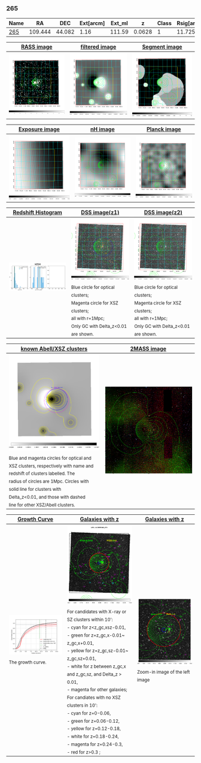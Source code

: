 <div STYLE="page-break-after: always;"></div>

### 265

|Name          |RA          |DEC      | Ext[arcm] | Ext_ml | z    | Class| Rsig[arcmin] | CRsig[c/s] | CR500[c/s] | R500[Mpc] |L500[erg/s]|F500[erg/s/cm^2]| M500[Msun]|Tx[keV]|beta|GC(XSZ,Delta_z<0.01)| GC(OPT,Delta_z<0.01)|GC|alias|
|--------------|------------|------------|---|---|-----------|--------|------|------|----|----|----|----|----|----|----|----|----|----|---|
|[265](script/265.md)     | 109.444       | 44.082       | 1.16    | 111.59   | 0.0628 | 1   | 11.725 |0.943 |0.984 |1.064 |1.632e+44 |1.718e-11 |3.639e+14 |4.845 |0.897 |-, |Wen, |-, |k054|

|[RASS image](../image/265/265_img.pdf)|[filtered image](../image/265/265_fil.pdf)|[Segment image](../image/265/265_seg.pdf)|
|-------------------|--------------------|-------------------|
| <img src="../image/265/265_img.png" width="300">  | <img src="../image/265/265_fil.png" width="300">   | <img src="../image/265/265_seg.png" width="300">  |

|[Exposure image](../image/265/265_mex.pdf)| [nH image](../image/265/265_nh.pdf)| [Planck image](../image/265/265_p.pdf)|
|-------------------|--------------------|-------------------|
|<img src="../image/265/265_mex.png" width="300">   | <img src="../image/265/265_nh.png" width="300">    | <img src="../image/265/265_p.png" width="300"> |

|[Redshift Histogram](../image/265/265_zg.pdf) | [DSS image(z1)](../image/265/265_dss_z1.pdf)      |  [DSS image(z2)](../image/265/265_dss_z2.pdf)    |
|-------------------|--------------------|-------------------|
|<img src="../image/265/265_zg.png" width="300"> |<img src="../image/265/265_dss_z1.png" width="300"> <sub><br>Blue circle for optical clusters; <br>Magenta circle for XSZ clusters; <br>all with r=1Mpc; <br>Only GC with Delta_z<0.01 are shown. </sub>| <img src="../image/265/265_dss_z2.png" width="300"><sub><br>Blue circle for optical clusters; <br>Magenta circle for XSZ clusters; <br>all with r=1Mpc; <br>Only GC with Delta_z<0.01 are shown. </sub> |

|[known Abell/XSZ clusters](../image/265/265_m.pdf) | [2MASS image](../image/265/265_2mass.pdf)      |
|-------------------|-------------------|
|<img src=../image/265/265_m.png width="300"> <sub><br>Blue and magenta circles for optical and <br>XSZ clusters, respectively with name and <br>redshift of clusters labelled. The <br>radius of circles are 1Mpc. Circles with <br>solid line for clusters with <br>Delta_z<0.01, and those with dashed <br>line for other XSZ/Abell clusters.        </sub>|<img src="../image/265/265_2mass.png" width="300">  |

|[Growth Curve](../image/265/265_gca_all.png) |[Galaxies with z](../image/265/265_opt_ned.pdf) |[Galaxies with z](../image/265/265_opt_ned_zoom.pdf) |
|-------------------|-------------------|-------------------|
| <img src="../image/265/265_gca_all.png" width="300"> <sub><br>The growth curve.</sub>| <img src=../image/265/265_opt_ned.png width="300"> <br><sub> For candidates with X-ray or SZ clusters within 10': <br> - cyan for z<z_gc,xsz-0.01, <br> - green for z=z_gc,x-0.01~ z_gc,x+0.01, <br> - yellow for z=z_gc,sz-0.01~ z_gc,sz+0.01, <br> - white for z between z_gc,x and z_gc,sz, and Delta_z > 0.01, <br> - magenta for other galaxies; <br>For candiates with no XSZ clusters in 10': <br> - cyan for z=0-0.06, <br> - green for z=0.06-0.12, <br> - yellow for z=0.12-0.18, <br> - white for z=0.18-0.24, <br> - magenta for z=0.24-0.3, <br> - red for z>0.3 ;  </sub>|<img src=../image/265/265_opt_ned_zoom.png width="300">  <br><sub> Zoom-in image of the left image</sub>|




